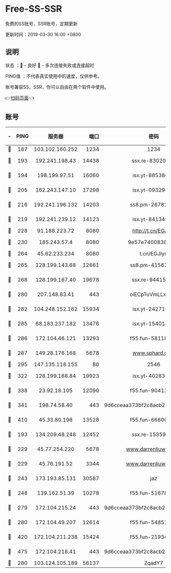 # Free-SS-SSR

免费的SS账号、SSR账号，定期更新

更新时间：2019-03-30 16:00 +0800

## 说明

状态     ：🙂 - 良好 🙁 - 多次连接失败或连接超时

PING值   ：不代表真实使用中的速度，仅供参考。

账号兼容SS、SSR，你可以自由在两个软件中使用。

👉[扫码页面](https://liesauer.github.io/Free-SS-SSR/)👈

## 账号

|-|PING|服务器|端口|密码|加密方式|区域|
|:----:|:----:|:-----:|-----:|:----:|:----:|:----:|
|🙂|187|103.102.160.252|1234|1234|rc4-md5|JP|
|🙂|193|192.241.198.43|14438|ssx.re-83020606|aes-256-cfb|US|
|🙂|194|198.199.97.51|16060|isx.yt-88538698|aes-256-cfb|US|
|🙂|205|162.243.147.10|17298|isx.yt-09329886|aes-256-cfb|US|
|🙂|216|192.241.196.132|14203|ss8.pm-26781562|aes-256-cfb|US|
|🙂|219|192.241.239.12|14123|isx.yt-84134989|aes-256-cfb|US|
|🙂|228|91.188.223.72|8080|http://t.cn/EGJIyrl|rc4-md5|RU|
|🙂|230|185.243.57.4|8080|9e57e7400838a01e|chacha20-ietf|US|
|🙂|264|45.62.233.234|8080|t.cn/EGJIyrl|rc4-md5|CA|
|🙂|265|128.199.143.68|12661|ss8.pm-41567124|aes-256-cfb|SG|
|🙂|268|128.199.167.40|19678|ssx.re-94415415|aes-256-cfb|SG|
|🙂|280|207.148.83.41|443|oiECpTuVmLLxk4Ts|aes-256-cfb|AU|
|🙂|282|104.248.152.162|15934|isx.yt-24271978|aes-256-cfb|SG|
|🙂|285|68.183.237.182|13476|isx.yt-15401428|aes-256-cfb|SG|
|🙂|286|172.104.46.121|13293|f55.fun-58118866|aes-256-cfb|SG|
|🙂|287|149.28.176.168|5678|www.sphard.com|aes-256-cfb|AU|
|🙂|295|147.135.118.155|80|2546|chacha20|US|
|🙂|322|128.199.168.84|19923|isx.yt-40283150|aes-256-cfb|SG|
|🙂|338|23.92.18.105|12090|f55.fun-90413595|aes-256-cfb|US|
|🙂|341|198.74.58.40|443|9d6cceaa373bf2c8acb22e60b6a58be6|aes-256-cfb|US|
|🙂|410|45.33.80.198|13528|f55.fun-66600164|aes-256-cfb|US|
|🙂|193|134.209.48.248|12452|ssx.re-15359519|aes-256-cfb|US|
|🙂|229|45.77.254.220|5678|www.darrenliuwei.com|aes-256-cfb|SG|
|🙂|229|45.76.191.52|3344|www.darrenliuwei.com|aes-256-cfb|JP|
|🙂|243|173.193.85.131|30587|jaz|aes-256-cfb|US|
|🙂|248|139.162.51.39|10278|f55.fun-51678330|aes-256-cfb|SG|
|🙂|279|172.104.215.24|443|9d6cceaa373bf2c8acb22e60b6a58be6|aes-256-cfb|US|
|🙂|280|172.104.49.207|12614|f55.fun-54851192|aes-256-cfb|SG|
|🙂|420|172.104.211.238|15424|f55.fun-21934878|aes-256-cfb|US|
|🙂|475|172.104.218.41|443|9d6cceaa373bf2c8acb22e60b6a58be6|aes-256-cfb|US|
|🙁|280|103.124.105.189|56137|ZqadY7|chacha20|US|

